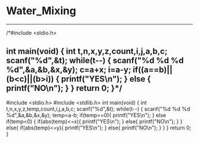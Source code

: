 # Water_Mixing
-----------------------------------------------------------------------
/*#include <stdio.h>

int main(void) {
	int t,n,x,y,z,count,i,j,a,b,c;
	scanf("%d",&t);
	while(t--)
	{
	  scanf("%d %d %d %d",&a,&b,&x,&y);
    c=a+x;
    i=a-y;
	  if((a==b)||(b<c)||(b>i))
    {
      printf("YES\n");
    }
    else 
    {
      printf("NO\n");
    }
	}
	return 0;
}*/
--------------------------------------------------------------------------
#include <stdio.h>
#include <stdlib.h>
int main(void) {
	int t,n,x,y,z,temp,count,i,j,a,b,c;
	scanf("%d",&t);
	while(t--)
	{
	  scanf("%d %d %d %d",&a,&b,&x,&y);
    temp=a-b;
    if(temp==0){
        printf("YES\n");
      }
    else if(temp<0)
    {
      if(abs(temp)<=x){
        printf("YES\n");
      }
      else{
        printf("NO\n");
      }
    }
    else{
      if(abs(temp)<=y){
        printf("YES\n");
        }
      else{
        printf("NO\n");
      }
    }
  }
	return 0;
}
